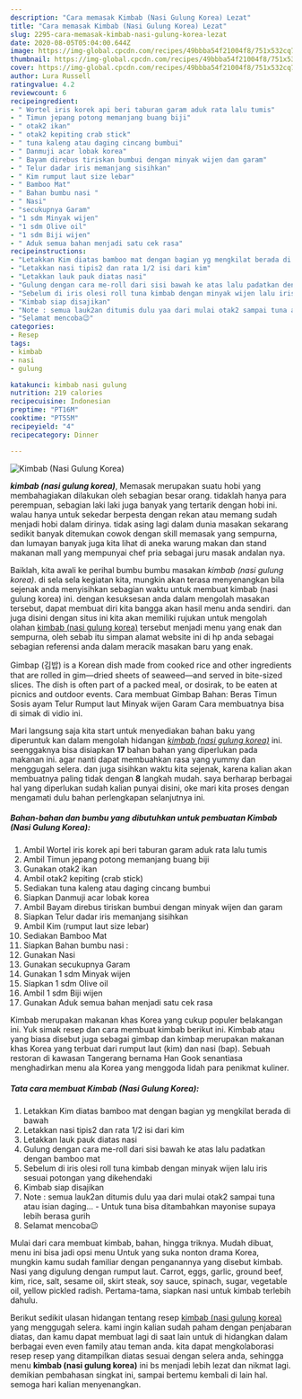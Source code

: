 ```yaml
---
description: "Cara memasak Kimbab (Nasi Gulung Korea) Lezat"
title: "Cara memasak Kimbab (Nasi Gulung Korea) Lezat"
slug: 2295-cara-memasak-kimbab-nasi-gulung-korea-lezat
date: 2020-08-05T05:04:00.644Z
image: https://img-global.cpcdn.com/recipes/49bbba54f21004f8/751x532cq70/kimbab-nasi-gulung-korea-foto-resep-utama.jpg
thumbnail: https://img-global.cpcdn.com/recipes/49bbba54f21004f8/751x532cq70/kimbab-nasi-gulung-korea-foto-resep-utama.jpg
cover: https://img-global.cpcdn.com/recipes/49bbba54f21004f8/751x532cq70/kimbab-nasi-gulung-korea-foto-resep-utama.jpg
author: Lura Russell
ratingvalue: 4.2
reviewcount: 6
recipeingredient:
- " Wortel iris korek api beri taburan garam aduk rata lalu tumis"
- " Timun jepang potong memanjang buang biji"
- " otak2 ikan"
- " otak2 kepiting crab stick"
- " tuna kaleng atau daging cincang bumbui"
- " Danmuji acar lobak korea"
- " Bayam direbus tiriskan bumbui dengan minyak wijen dan garam"
- " Telur dadar iris memanjang sisihkan"
- " Kim rumput laut size lebar"
- " Bamboo Mat"
- " Bahan bumbu nasi "
- " Nasi"
- "secukupnya Garam"
- "1 sdm Minyak wijen"
- "1 sdm Olive oil"
- "1 sdm Biji wijen"
- " Aduk semua bahan menjadi satu cek rasa"
recipeinstructions:
- "Letakkan Kim diatas bamboo mat dengan bagian yg mengkilat berada di bawah"
- "Letakkan nasi tipis2 dan rata 1/2 isi dari kim"
- "Letakkan lauk pauk diatas nasi"
- "Gulung dengan cara me-roll dari sisi bawah ke atas lalu padatkan dengan bamboo mat"
- "Sebelum di iris olesi roll tuna kimbab dengan minyak wijen lalu iris sesuai potongan yang dikehendaki"
- "Kimbab siap disajikan"
- "Note : semua lauk2an ditumis dulu yaa dari mulai otak2 sampai tuna atau isian daging... Untuk tuna bisa ditambahkan mayonise supaya lebih berasa gurih"
- "Selamat mencoba😉"
categories:
- Resep
tags:
- kimbab
- nasi
- gulung

katakunci: kimbab nasi gulung 
nutrition: 219 calories
recipecuisine: Indonesian
preptime: "PT16M"
cooktime: "PT55M"
recipeyield: "4"
recipecategory: Dinner

---
```



![Kimbab (Nasi Gulung Korea)](https://img-global.cpcdn.com/recipes/49bbba54f21004f8/751x532cq70/kimbab-nasi-gulung-korea-foto-resep-utama.jpg)

<b><i>kimbab (nasi gulung korea)</i></b>, Memasak merupakan suatu hobi yang membahagiakan dilakukan oleh sebagian besar orang. tidaklah hanya para perempuan, sebagian laki laki juga banyak yang tertarik dengan hobi ini. walau hanya untuk sekedar berpesta dengan rekan atau memang sudah menjadi hobi dalam dirinya. tidak asing lagi dalam dunia masakan sekarang sedikit banyak ditemukan cowok dengan skill memasak yang sempurna, dan lumayan banyak juga kita lihat di aneka warung makan dan stand makanan mall yang mempunyai chef pria sebagai juru masak andalan nya.

Baiklah, kita awali ke perihal bumbu bumbu masakan <i>kimbab (nasi gulung korea)</i>. di sela sela kegiatan kita, mungkin akan terasa menyenangkan bila sejenak anda menyisihkan sebagian waktu untuk membuat kimbab (nasi gulung korea) ini. dengan kesuksesan anda dalam mengolah masakan tersebut, dapat membuat diri kita bangga akan hasil menu anda sendiri. dan juga disini dengan situs ini kita akan memiliki rujukan untuk mengolah olahan <u>kimbab (nasi gulung korea)</u> tersebut menjadi menu yang enak dan sempurna, oleh sebab itu simpan alamat website ini di hp anda sebagai sebagian referensi anda dalam meracik masakan baru yang enak.

Gimbap (김밥) is a Korean dish made from cooked rice and other ingredients that are rolled in gim—dried sheets of seaweed—and served in bite-sized slices. The dish is often part of a packed meal, or dosirak, to be eaten at picnics and outdoor events. Cara membuat Gimbap Bahan: Beras Timun Sosis ayam Telur Rumput laut Minyak wijen Garam Cara membuatnya bisa di simak di vidio ini.


Mari langsung saja kita start untuk menyediakan bahan baku yang diperuntuk kan dalam mengolah hidangan <u><i>kimbab (nasi gulung korea)</i></u> ini. seenggaknya bisa disiapkan <b>17</b> bahan bahan yang diperlukan pada makanan ini. agar nanti dapat membuahkan rasa yang yummy dan menggugah selera. dan juga sisihkan waktu kita sejenak, karena kalian akan membuatnya paling tidak dengan <b>8</b> langkah mudah. saya berharap berbagai hal yang diperlukan sudah kalian punyai disini, oke mari kita proses dengan mengamati dulu bahan perlengkapan selanjutnya ini.

<!--inarticleads1-->

##### Bahan-bahan dan bumbu yang dibutuhkan untuk pembuatan Kimbab (Nasi Gulung Korea):

1. Ambil  Wortel iris korek api beri taburan garam aduk rata lalu tumis
1. Ambil  Timun jepang potong memanjang buang biji
1. Gunakan  otak2 ikan
1. Ambil  otak2 kepiting (crab stick)
1. Sediakan  tuna kaleng atau daging cincang bumbui
1. Siapkan  Danmuji acar lobak korea
1. Ambil  Bayam direbus tiriskan bumbui dengan minyak wijen dan garam
1. Siapkan  Telur dadar iris memanjang sisihkan
1. Ambil  Kim (rumput laut size lebar)
1. Sediakan  Bamboo Mat
1. Siapkan  Bahan bumbu nasi :
1. Gunakan  Nasi
1. Gunakan secukupnya Garam
1. Gunakan 1 sdm Minyak wijen
1. Siapkan 1 sdm Olive oil
1. Ambil 1 sdm Biji wijen
1. Gunakan  Aduk semua bahan menjadi satu cek rasa


Kimbab merupakan makanan khas Korea yang cukup populer belakangan ini. Yuk simak resep dan cara membuat kimbab berikut ini. Kimbab atau yang biasa disebut juga sebagai gimbap dan kimbap merupakan makanan khas Korea yang terbuat dari rumput laut (kim) dan nasi (bap). Sebuah restoran di kawasan Tangerang bernama Han Gook senantiasa menghadirkan menu ala Korea yang menggoda lidah para penikmat kuliner. 

<!--inarticleads2-->

##### Tata cara membuat Kimbab (Nasi Gulung Korea):

1. Letakkan Kim diatas bamboo mat dengan bagian yg mengkilat berada di bawah
1. Letakkan nasi tipis2 dan rata 1/2 isi dari kim
1. Letakkan lauk pauk diatas nasi
1. Gulung dengan cara me-roll dari sisi bawah ke atas lalu padatkan dengan bamboo mat
1. Sebelum di iris olesi roll tuna kimbab dengan minyak wijen lalu iris sesuai potongan yang dikehendaki
1. Kimbab siap disajikan
1. Note : semua lauk2an ditumis dulu yaa dari mulai otak2 sampai tuna atau isian daging... - Untuk tuna bisa ditambahkan mayonise supaya lebih berasa gurih
1. Selamat mencoba😉


Mulai dari cara membuat kimbab, bahan, hingga triknya. Mudah dibuat, menu ini bisa jadi opsi menu Untuk yang suka nonton drama Korea, mungkin kamu sudah familiar dengan penganannya yang disebut kimbab. Nasi yang digulung dengan rumput laut. Carrot, eggs, garlic, ground beef, kim, rice, salt, sesame oil, skirt steak, soy sauce, spinach, sugar, vegetable oil, yellow pickled radish. Pertama-tama, siapkan nasi untuk kimbab terlebih dahulu. 

Berikut sedikit ulasan hidangan tentang resep <u>kimbab (nasi gulung korea)</u> yang menggugah selera. kami ingin kalian sudah paham dengan penjabaran diatas, dan kamu dapat membuat lagi di saat lain untuk di hidangkan dalam berbagai even even family atau teman anda. kita dapat mengkolaborasi resep resep yang ditampilkan diatas sesuai dengan selera anda, sehingga menu <b>kimbab (nasi gulung korea)</b> ini bs menjadi lebih lezat dan nikmat lagi. demikian pembahasan singkat ini, sampai bertemu kembali di lain hal. semoga hari kalian menyenangkan.
